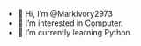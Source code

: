 - 👋 Hi, I’m @MarkIvory2973
- 👀 I’m interested in Computer.
- 🌱 I’m currently learning Python.

<!---
MarkIvory2973/MarkIvory2973 is a ✨ special ✨ repository because its `README.md` (this file) appears on your GitHub profile.
You can click the Preview link to take a look at your changes.
--->

